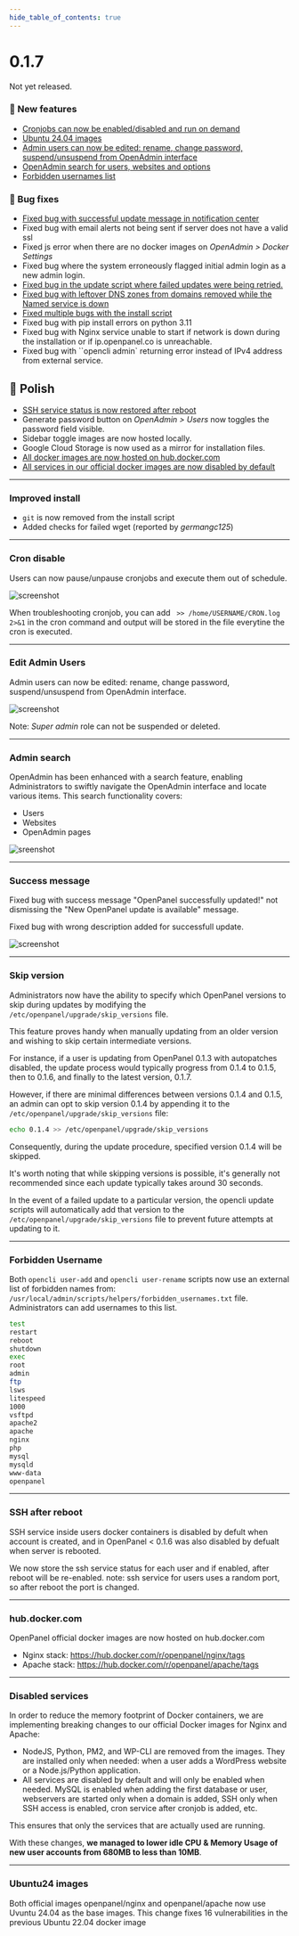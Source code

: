 ```yaml
--- 
hide_table_of_contents: true
---
```



# 0.1.7

Not yet released.

### 🚀 New features
- [Cronjobs can now be enabled/disabled and run on demand](#cron-disable)
- [Ubuntu 24.04 images](#ubuntu24-images)
- [Admin users can now be edited: rename, change password, suspend/unsuspend from OpenAdmin interface](#edit-admin-users)
- [OpenAdmin search for users, websites and options](#admin-search)
- [Forbidden usernames list](#forbidden-username)


### 🐛 Bug fixes
- [Fixed bug with successful update message in notification center](#success-message)
- Fixed bug with email alerts not being sent if server does not have  a valid ssl
- Fixed js error when there are no docker images on *OpenAdmin > Docker Settings*
- Fixed bug where the system erroneously flagged initial admin login as a new admin login.
- [Fixed bug in the update script where failed updates were being retried.](#skip-version)
- [Fixed bug with leftover DNS zones from domains removed while the Named service is down](https://github.com/stefanpejcic/OpenPanel/issues/95)
- [Fixed multiple bugs with the install script](#improved-install)
- Fixed bug with pip install errors on python 3.11
- Fixed bug with Nginx service unable to start if network is down during the installation or if ip.openpanel.co is unreachable.
- Fixed bug with ``opencli admin` returning error instead of IPv4 address from external service.


## 💅 Polish
- [SSH service status is now restored after reboot](#ssh-after-reboot)
- Generate password button on *OpenAdmin > Users* now toggles the password field visible.
- Sidebar toggle images are now hosted locally.
- Google Cloud Storage is now used as a mirror for installation files.
- [All docker images are now hosted on hub.docker.com](#hub-docker-com)
- [All services in our official docker images are now disabled by default](#disabled-services)


----

### Improved install

- `git` is now removed from the install script
- Added checks for failed wget (reported by *germangc125*)

----

### Cron disable

Users can now pause/unpause cronjobs and execute them out of schedule.

![screenshot](https://i.postimg.cc/brZwBnSG/2024-04-15-23-56.png)


When troubleshooting cronjob, you can add ` >> /home/USERNAME/CRON.log 2>&1` in the cron command and output will be stored in the file everytine the cron is executed.

-----

### Edit Admin Users

Admin users can now be edited: rename, change password, suspend/unsuspend from OpenAdmin interface.

![screenshot](https://i.postimg.cc/Nf0sW-kvd/2024-04-16-10-39.png)

Note: *Super admin* role can not be suspended or deleted.

----

### Admin search

OpenAdmin has been enhanced with a search feature, enabling Administrators to swiftly navigate the OpenAdmin interface and locate various items.
This search functionality covers:
- Users
- Websites
- OpenAdmin pages

![sreenshot](https://i.postimg.cc/FFCV4Ktv/2024-04-17-14-35.png)



----

### Success message

Fixed bug with success message "OpenPanel successfully updated!" not dismissing the "New OpenPanel update is available" message.

Fixed bug with wrong description added for successfull update.

![screenshot](https://i.postimg.cc/PxDqzftk/2024-04-15-17-24.png)

----

### Skip version

Administrators now have the ability to specify which OpenPanel versions to skip during updates by modifying the `/etc/openpanel/upgrade/skip_versions` file.

This feature proves handy when manually updating from an older version and wishing to skip certain intermediate versions.

For instance, if a user is updating from OpenPanel 0.1.3 with autopatches disabled, the update process would typically progress from 0.1.4 to 0.1.5, then to 0.1.6, and finally to the latest version, 0.1.7.

However, if there are minimal differences between versions 0.1.4 and 0.1.5, an admin can opt to skip version 0.1.4 by appending it to the `/etc/openpanel/upgrade/skip_versions` file:

```bash
echo 0.1.4 >> /etc/openpanel/upgrade/skip_versions
```

Consequently, during the update procedure, specified version 0.1.4 will be skipped.

It's worth noting that while skipping versions is possible, it's generally not recommended since each update typically takes around 30 seconds.


In the event of a failed update to a particular version, the opencli update scripts will automatically add that version to the `/etc/openpanel/upgrade/skip_versions` file to prevent future attempts at updating to it.

----

### Forbidden Username

Both `opencli user-add` and `opencli user-rename` scripts now use an external list of forbidden names from: `/usr/local/admin/scripts/helpers/forbidden_usernames.txt` file. Administrators can add usernames to this list.

```bash
test
restart
reboot
shutdown
exec
root
admin
ftp
lsws
litespeed
1000
vsftpd
apache2
apache
nginx
php
mysql
mysqld
www-data
openpanel
```

----

### SSH after reboot

SSH service inside users docker containers is disabled by defult when account is created, and in OpenPanel < 0.1.6 was also disabled by defualt when server is rebooted.

We now store the ssh service status for each user and if enabled, after reboot will be re-enabled. note: ssh service for users uses a random port, so after reboot the port is changed.


----

### hub.docker.com

OpenPanel official docker images are now hosted on hub.docker.com

- Nginx stack: https://hub.docker.com/r/openpanel/nginx/tags
- Apache stack: https://hub.docker.com/r/openpanel/apache/tags



-----

### Disabled services

In order to reduce the memory footprint of Docker containers, we are implementing breaking changes to our official Docker images for Nginx and Apache:

- NodeJS, Python, PM2, and WP-CLI are removed from the images. They are installed only when needed: when a user adds a WordPress website or a Node.js/Python application.
- All services are disabled by default and will only be enabled when needed. MySQL is enabled when adding the first database or user, webservers are started only when a domain is added, SSH only when SSH access is enabled, cron service after cronjob is added, etc.

This ensures that only the services that are actually used are running.

With these changes, **we managed to lower idle CPU & Memory Usage of new user accounts from 680MB to less than 10MB**.

-----


### Ubuntu24 images

Both official images openpanel/nginx and openpanel/apache now use Uvuntu 24.04 as the base images.
This change fixes 16 vulnerabilities in the previous Ubuntu 22.04 docker image 
